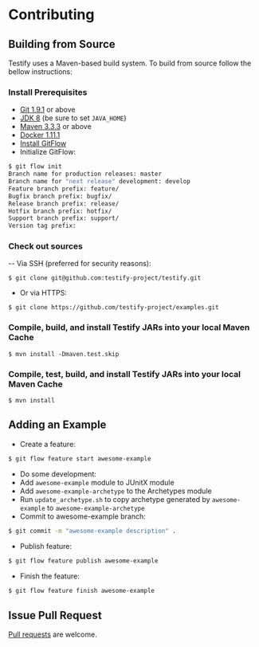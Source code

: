 # Contributing

## Building from Source
Testify uses a Maven-based build system. To build from source follow the bellow instructions:

### Install Prerequisites
- [Git 1.9.1](https://git-scm.com/downloads) or above
- [JDK 8](https://docs.oracle.com/javase/8/docs/technotes/guides/install/install_overview.html) (be sure to set `JAVA_HOME`)
- [Maven 3.3.3](https://maven.apache.org/download.cgi) or above
- [Docker 1.11.1](https://docs.docker.com/engine/installation)
- [Install GitFlow](http://danielkummer.github.io/git-flow-cheatsheet)
- Initialize GitFlow:
```bash
$ git flow init
Branch name for production releases: master
Branch name for "next release" development: develop
Feature branch prefix: feature/
Bugfix branch prefix: bugfix/
Release branch prefix: release/
Hotfix branch prefix: hotfix/
Support branch prefix: support/
Version tag prefix:
```

### Check out sources
-- Via SSH (preferred for security reasons):
```
$ git clone git@github.com:testify-project/testify.git
```
- Or via HTTPS:

```
$ git clone https://github.com/testify-project/examples.git
```

### Compile, build, and install Testify JARs into your local Maven Cache
```
$ mvn install -Dmaven.test.skip
```

### Compile, test, build, and install Testify JARs into your local Maven Cache
```
$ mvn install
```

## Adding an Example
- Create a feature:
```bash
$ git flow feature start awesome-example
```
- Do some development: 
 - Add `awesome-example` module to JUnitX module
 - Add `awesome-example-archetype` to the Archetypes module
 - Run `update_archetype.sh` to copy archetype generated by `awesome-example` to `awesome-example-archetype`
- Commit to awesome-example branch:
```bash
$ git commit -m "awesome-example description" .
```
- Publish feature:
```bash
$ git flow feature publish awesome-example
```
- Finish the feature:
```bash
$ git flow feature finish awesome-example
```

## Issue Pull Request
[Pull requests](https://github.com/testify-project/examples/pulls) are welcome.